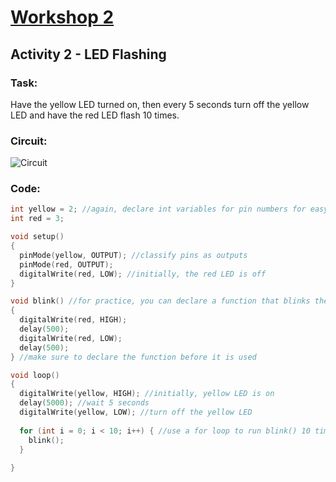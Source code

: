 # [Workshop 2](https://bmesbuildteamucla.github.io/Workshops/Workshop%202%20-%20Coding%20and%20Arduino)
## Activity 2 - LED Flashing

### Task:
Have the yellow LED turned on, then every 5 seconds turn off the yellow LED and have the red LED flash 10 times.

### Circuit:
![Circuit](https://bmesbuildteamucla.github.io/blob/master/Workshops/Workshop%202%20-%20Coding%20and%20Arduino/Activity%202%20-%20LED%20Flashing/Circuit%202.PNG)

### Code:
```c++
int yellow = 2; //again, declare int variables for pin numbers for easy identification
int red = 3;

void setup()
{
  pinMode(yellow, OUTPUT); //classify pins as outputs
  pinMode(red, OUTPUT);
  digitalWrite(red, LOW); //initially, the red LED is off
}

void blink() //for practice, you can declare a function that blinks the red LED
{
  digitalWrite(red, HIGH);
  delay(500);
  digitalWrite(red, LOW);
  delay(500);
} //make sure to declare the function before it is used

void loop()
{
  digitalWrite(yellow, HIGH); //initially, yellow LED is on
  delay(5000); //wait 5 seconds
  digitalWrite(yellow, LOW); //turn off the yellow LED
  
  for (int i = 0; i < 10; i++) { //use a for loop to run blink() 10 times
    blink();
  }
  
}
```

